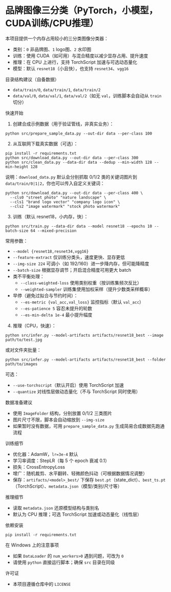 # 品牌图像三分类（PyTorch，小模型，CUDA训练/CPU推理）

本项目提供一个内存占用较小的三分类图像分类器：
- 类别：`0` 非品牌图、`1` logo图、`2` 水印图
- 训练：使用 CUDA（如可用）与混合精度以减少显存占用、提升速度
- 推理：在 CPU 上进行，支持 TorchScript 加速与可选动态量化
- 模型：默认 `resnet18`（小且快），也支持 `resnet34`、`vgg16`

目录结构建议（自备数据）
- `data/train/0`, `data/train/1`, `data/train/2`
- `data/val/0`, `data/val/1`, `data/val/2`（如无 `val`，训练脚本会自动从 `train` 切分）

快速开始
1) 创建合成示例数据（用于验证管线，非真实业务）：
```
python src/prepare_sample_data.py --out-dir data --per-class 100
```
2) 从互联网下载真实数据（可选）：
```
pip install -r requirements.txt
python src/download_data.py --out-dir data --per-class 300
python src/clean_data.py --data-dir data --dedup --min-width 128 --min-height 128
```
说明：`download_data.py` 默认会分别抓取 0/1/2 类的关键词图片到 `data/train/0|1|2`，你也可以传入自定义关键词：
```
python src/download_data.py --out-dir data --per-class 400 \
  --cls0 "street photo" "nature landscape" \
  --cls1 "brand logo vector" "company logo icon" \
  --cls2 "image watermark" "stock photo watermark"
```

3) 训练（默认 resnet18，小内存，快）：
```
python src/train.py --data-dir data --model resnet18 --epochs 10 --batch-size 64 --mixed-precision
```
常用参数：
- `--model {resnet18,resnet34,vgg16}`
- `--feature-extract` 仅训练分类头，速度更快、显存更低
- `--img-size 224` 可调小（如 192/160）进一步降内存，但可能降精度
- `--batch-size` 根据显存调节；开启混合精度可用更大 batch
- 类不平衡处理：
  - `--class-weighted-loss` 使用类别权重（按训练集频次反比）
  - `--weighted-sampler` 训练集使用加权采样（提升少数类采样概率）
- 早停（避免过拟合与节约时间）：
  - `--es-metric {val_acc,val_loss}` 监控指标（默认 `val_acc`）
  - `--es-patience 5` 容忍未提升的轮数
  - `--es-min-delta 1e-4` 最小提升幅度

4) 推理（CPU，快速）：
```
python src/infer.py --model-artifacts artifacts/resnet18_best --image path/to/test.jpg
```
或对文件夹批量：
```
python src/infer.py --model-artifacts artifacts/resnet18_best --folder path/to/images
```
可选：
- `--use-torchscript`（默认开启）使用 TorchScript 加速
- `--quantize` 对线性层做动态量化（不与 TorchScript 同时使用）

数据准备建议
- 使用 `ImageFolder` 结构，分别放置 0/1/2 三类图片
- 图片尺寸不限，脚本会自动缩放到 `--img-size`
- 如果暂时没有数据，可用 `prepare_sample_data.py` 生成简易合成数据先跑通流程

训练细节
- 优化器：AdamW，`lr=3e-4` 默认
- 学习率调度：StepLR（每 5 个 epoch 衰减 0.1）
- 损失：CrossEntropyLoss
- 增广：随机裁剪、水平翻转、轻微颜色抖动（可根据数据情况调整）
- 保存：`artifacts/<model>_best/` 下保存 `best.pt`（state_dict）、`best_ts.pt`（TorchScript）、`metadata.json`（模型/类别/尺寸等）

推理细节
- 读取 `metadata.json` 还原模型结构与类别名
- 默认为 CPU 推理；可选 TorchScript 加速或动态量化（线性层）

依赖安装
```
pip install -r requirements.txt
```

在 Windows 上的注意事项
- 如果 `DataLoader` 的 `num_workers>0` 遇到问题，可改为 `0`
- 请使用 `python` 直接运行脚本；确保 `src` 目录在同级

许可证
- 本项目遵循仓库中的 `LICENSE`